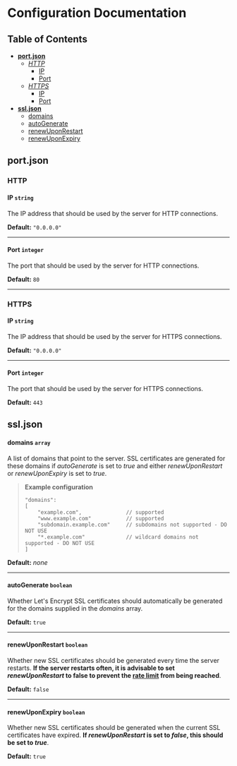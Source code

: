 # Configuration Documentation

## Table of Contents

 - [**port.json**](#portjson)
   - [*HTTP*](#http)
     - [IP](#ip-string)
     - [Port](#port-integer)
   - [*HTTPS*](#https)
     - [IP](#ip-string-1)
     - [Port](#port-integer-1)
 - [**ssl.json**](#ssljson)
   - [domains](#domains-array)
   - [autoGenerate](#autogenerate-boolean)
   - [renewUponRestart](#renewuponrestart-boolean)
   - [renewUponExpiry](#renewuponexpiry-boolean)

## port.json

### HTTP

#### IP `string`

The IP address that should be used by the server for HTTP connections.

**Default:** `"0.0.0.0"`

---

#### Port `integer`

The port that should be used by the server for HTTP connections.

**Default:** `80`

---

### HTTPS

#### IP `string`

The IP address that should be used by the server for HTTPS connections.

**Default:** `"0.0.0.0"`

---

#### Port `integer`

The port that should be used by the server for HTTPS connections.

**Default:** `443`

## ssl.json

#### domains `array`

A list of domains that point to the server. SSL certificates are generated for these domains if *autoGenerate* is set to *true* and either *renewUponRestart* or *renewUponExpiry* is set to *true*.

> **Example configuration**
>
> ```
> "domains":
> [
>     "example.com",              // supported
>     "www.example.com"           // supported
>     "subdomain.example.com"     // subdomains not supported - DO NOT USE
>     "*.example.com"             // wildcard domains not supported - DO NOT USE
> ]
> ```

**Default:** *none*

---

#### autoGenerate `boolean`

Whether Let's Encrypt SSL certificates should automatically be generated for the domains supplied in the *domains* array.

**Default:** `true`

---

#### renewUponRestart `boolean`

Whether new SSL certificates should be generated every time the server restarts. **If the server restarts often, it is advisable to set *renewUponRestart* to false to prevent the [rate limit](https://letsencrypt.org/docs/rate-limits/) from being reached**.

**Default:** `false`

---

#### renewUponExpiry `boolean`

Whether new SSL certificates should be generated when the current SSL certificates have expired. **If *renewUponRestart* is set to *false*, this should be set to *true***.

**Default:** `true`